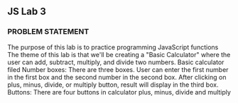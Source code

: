 ## JS Lab 3

### PROBLEM STATEMENT

The purpose of this lab is to practice programming JavaScript functions
The theme of this lab is that we'll be creating a "Basic Calculator" where the user can add, subtract, multiply, and divide two numbers.
Basic calculator filed
Number boxes: There are three boxes. User can enter the first number in the first box and the second number in the second box. 
After clicking on plus, minus, divide, or multiply button, result will display in the third box.
Buttons: There are four buttons in calculator plus, minus, divide and multiply
